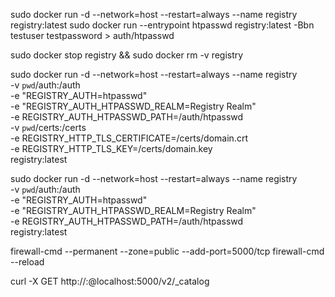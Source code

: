 sudo docker run -d --network=host --restart=always --name registry registry:latest
sudo docker run --entrypoint htpasswd registry:latest -Bbn testuser testpassword > auth/htpasswd

sudo docker stop registry && sudo docker rm -v registry

sudo docker run -d --network=host --restart=always --name registry \
  -v `pwd`/auth:/auth \
  -e "REGISTRY_AUTH=htpasswd" \
  -e "REGISTRY_AUTH_HTPASSWD_REALM=Registry Realm" \
  -e REGISTRY_AUTH_HTPASSWD_PATH=/auth/htpasswd \
  -v `pwd`/certs:/certs \
  -e REGISTRY_HTTP_TLS_CERTIFICATE=/certs/domain.crt \
  -e REGISTRY_HTTP_TLS_KEY=/certs/domain.key \
  registry:latest
  
sudo docker run -d --network=host --restart=always --name registry \
  -v `pwd`/auth:/auth \
  -e "REGISTRY_AUTH=htpasswd" \
  -e "REGISTRY_AUTH_HTPASSWD_REALM=Registry Realm" \
  -e REGISTRY_AUTH_HTPASSWD_PATH=/auth/htpasswd \
  registry:latest

firewall-cmd --permanent --zone=public --add-port=5000/tcp
firewall-cmd --reload

curl -X GET http://<user>:<password>@localhost:5000/v2/_catalog
